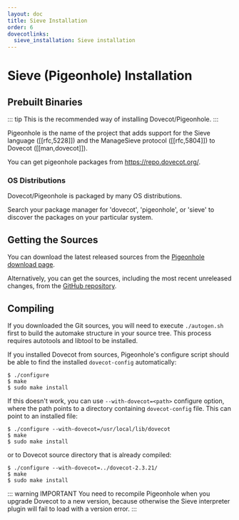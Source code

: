 ```yaml
---
layout: doc
title: Sieve Installation
order: 6
dovecotlinks:
  sieve_installation: Sieve installation
---
```


# Sieve (Pigeonhole) Installation

## Prebuilt Binaries

::: tip
This is the recommended way of installing Dovecot/Pigeonhole.
:::

Pigeonhole is the name of the project that adds support for the Sieve
language ([[rfc,5228]]) and the ManageSieve protocol ([[rfc,5804]]) to
Dovecot ([[man,dovecot]]).

You can get pigeonhole packages from https://repo.dovecot.org/.

### OS Distributions

Dovecot/Pigeonhole is packaged by many OS distributions.

Search your package manager for 'dovecot', 'pigeonhole', or 'sieve' to
discover the packages on your particular system.

## Getting the Sources

You can download the latest released sources from the
[Pigeonhole download page](https://pigeonhole.dovecot.org/download.html).

Alternatively, you can get the sources, including the most recent
unreleased changes, from the
[GitHub repository](https://github.com/dovecot/pigeonhole).

## Compiling

If you downloaded the Git sources, you will need to execute `./autogen.sh`
first to build the automake structure in your source tree. This process
requires autotools and libtool to be installed.

If you installed Dovecot from sources, Pigeonhole's configure script
should be able to find the installed `dovecot-config` automatically:

```console
$ ./configure
$ make
$ sudo make install
```

If this doesn't work, you can use `--with-dovecot=<path>` configure
option, where the path points to a directory containing
`dovecot-config` file. This can point to an installed file:

```console
$ ./configure --with-dovecot=/usr/local/lib/dovecot
$ make
$ sudo make install
```

or to Dovecot source directory that is already compiled:

```console
$ ./configure --with-dovecot=../dovecot-2.3.21/
$ make
$ sudo make install
```

::: warning IMPORTANT
You need to recompile Pigeonhole when you upgrade Dovecot
to a new version, because otherwise the Sieve interpreter plugin will
fail to load with a version error.
:::
